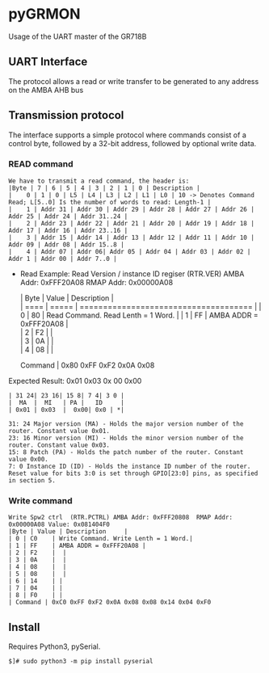 # pyGRMON
Usage of the UART master of the GR718B

## UART Interface

The protocol allows a read or write transfer to be generated to any address on the AMBA AHB bus

## Transmission protocol

The interface supports a simple protocol where commands consist of a control byte, followed by a 32-bit address, followed by optional write data.


### READ command
	We have to transmit a read command, the header is:
	|Byte | 7 | 6 | 5 | 4 | 3 | 2 | 1 | 0 | Description |
	|    0 | 1 | 0 | L5 | L4 | L3 | L2 | L1 | L0 | 10 -> Denotes Command Read; L[5..0] Is the number of words to read: Length-1 |
	|    1 | Addr 31 | Addr 30 | Addr 29 | Addr 28 | Addr 27 | Addr 26 | Addr 25 | Addr 24 | Addr 31..24 |  
	|    2 | Addr 23 | Addr 22 | Addr 21 | Addr 20 | Addr 19 | Addr 18 | Addr 17 | Addr 16 | Addr 23..16 |
	|    3 | Addr 15 | Addr 14 | Addr 13 | Addr 12 | Addr 11 | Addr 10 | Addr 09 | Addr 08 | Addr 15..8 |
	|    4 | Addr 07 | Addr 06| Addr 05 | Addr 04 | Addr 03 | Addr 02 | Addr 1 | Addr 00 | Addr 7..0 |


- Read Example:
	Read Version / instance ID regiser (RTR.VER) AMBA Addr: 0xFFF20A08  RMAP Addr: 0x00000A08  	
	
	| Byte 	| Value	| Description				|  
	| ====	| ===== | ===================================== |
	| 0 	| 80	| Read Command. Read Lenth = 1 Word.	|
	| 1 	| FF	| AMBA ADDR = 0xFFF20A08 		|  
	| 2 	| F2	|  					|  
	| 3 	| 0A	|  					|  
	| 4 	| 08	|  					|  
	
	Command | 0x80 0xFF 0xF2 0x0A 0x08 			


Expected Result: 0x01 0x03 0x 00 0x00

	| 31 24| 23 16| 15 8| 7 4| 3 0 | 
	|  MA  |  MI   | PA |   ID     |
	| 0x01 | 0x03  |  0x00| 0x0 | *| 

	31: 24 Major version (MA) - Holds the major version number of the router. Constant value 0x01.
	23: 16 Minor version (MI) - Holds the minor version number of the router. Constant value 0x03.
	15: 8 Patch (PA) - Holds the patch number of the router. Constant value 0x00.
	7: 0 Instance ID (ID) - Holds the instance ID number of the router. Reset value for bits 3:0 is set through GPIO[23:0] pins, as specified in section 5.


### Write command
	Write Spw2 ctrl  (RTR.PCTRL) AMBA Addr: 0xFFF20808  RMAP Addr: 0x00000A08 Value: 0x081404F0
	|Byte | Value | Description		|
	| 0 | C0	| Write Command. Write Lenth = 1 Word.|
	| 1 | FF	| AMBA ADDR = 0xFFF20A08 |
	| 2 | F2	|  |
	| 3 | 0A	|  |
	| 4 | 08	|  |
	| 5 | 08	|  |
	| 6 | 14	| |
	| 7 | 04	| |
	| 8 | F0	| |
	| Command | 0xC0 0xFF 0xF2 0x0A 0x08 0x08 0x14 0x04 0xF0


## Install
Requires Python3, pySerial.
```
$]# sudo python3 -m pip install pyserial
```
